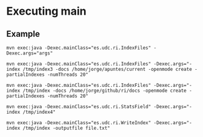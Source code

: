 # Executing main 

## Example

```console
mvn exec:java -Dexec.mainClass="es.udc.ri.IndexFiles" -Dexec.args="args"
```

```console
mvn exec:java -Dexec.mainClass="es.udc.ri.IndexFiles" -Dexec.args="-index /tmp/index3 -docs /home/jorge/apuntes/current -openmode create -partialIndexes -numThreads 20"
```
```console
mvn exec:java -Dexec.mainClass="es.udc.ri.IndexFiles" -Dexec.args="-index /tmp/index -docs /home/jorge/github/ri/docs -openmode create -partialIndexes -numThreads 20"
```

```console
mvn exec:java -Dexec.mainClass="es.udc.ri.StatsField" -Dexec.args="-index /tmp/index4"
```
```console
mvn exec:java -Dexec.mainClass="es.udc.ri.WriteIndex" -Dexec.args="-index /tmp/index -outputfile file.txt"
```